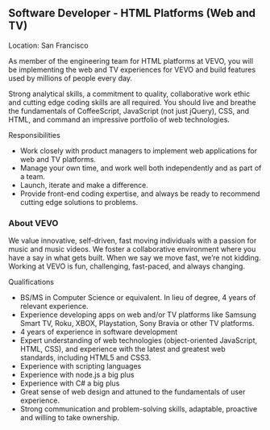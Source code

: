 ## Software Developer - HTML Platforms (Web and TV)

Location: San Francisco

As member of the engineering team for HTML platforms at VEVO, you will be implementing the web and TV experiences for VEVO and build features used by millions of people every day.

Strong analytical skills, a commitment to quality, collaborative work  ethic and cutting edge coding skills are all required. You should live and breathe the fundamentals of CoffeeScript, JavaScript (not just jQuery), CSS, and HTML, and command an impressive portfolio of web technologies.

Responsibilities
* Work closely with product managers to implement web applications for web and TV platforms.
* Manage your own time, and work well both independently and as part of a team.
* Launch, iterate and make a difference.
* Provide front-end coding expertise, and always be ready to recommend cutting edge solutions to problems.

### About VEVO

We value innovative, self-driven, fast moving individuals with a passion for music and music videos.  We foster a collaborative environment where you have a say in what gets built.  When we say we move fast, we’re not kidding. Working at VEVO is fun, challenging, fast-paced, and always changing.

Qualifications

* BS/MS in Computer Science or equivalent. In lieu of degree, 4 years of relevant experience.
* Experience developing apps on web and/or TV platforms like Samsung Smart TV, Roku, XBOX, Playstation, Sony Bravia or other TV platforms.
* 4 years of experience in software development
* Expert understanding of web technologies (object-oriented JavaScript, HTML, CSS), and experience with the latest and greatest web standards, including HTML5 and CSS3.
* Experience with scripting languages
* Experience with node.js a big plus
* Experience with C# a big plus
* Great sense of web design and attuned to the fundamentals of user experience.
* Strong communication and problem-solving skills, adaptable, proactive and willing to take ownership.
